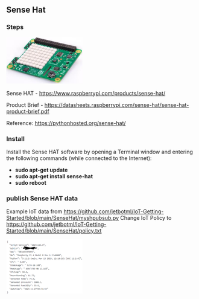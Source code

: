 ## Sense Hat

### Steps


<img src='https://github.com/jetbotml/IoT-Getting-Started/blob/main/SenseHat/SenseHat.png' width="40%" height="40%">

Sense HAT - https://www.raspberrypi.com/products/sense-hat/

Product Brief - https://datasheets.raspberrypi.com/sense-hat/sense-hat-product-brief.pdf

Reference: https://pythonhosted.org/sense-hat/


### Install
Install the Sense HAT software by opening a Terminal window and entering the following commands (while connected to the Internet):

- **sudo apt-get update**
- **sudo apt-get install sense-hat**
- **sudo reboot**

### publish Sense HAT data 
Example IoT data from https://github.com/jetbotml/IoT-Getting-Started/blob/main/SenseHat/myshpubsub.py
Change IoT Policy to https://github.com/jetbotml/IoT-Getting-Started/blob/main/SenseHat/policy.txt

<img src='https://github.com/jetbotml/IoT-Getting-Started/blob/main/SenseHat/IoTDataExample.png' width="40%" height="40%">



